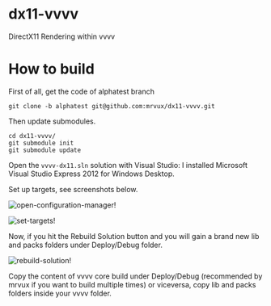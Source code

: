 dx11-vvvv
=========

DirectX11 Rendering within vvvv

# How to build

First of all, get the code of alphatest branch

    git clone -b alphatest git@github.com:mrvux/dx11-vvvv.git

Then update submodules.

    cd dx11-vvvv/
    git submodule init
    git submodule update

Open the `vvvv-dx11.sln` solution with Visual Studio: I installed Microsoft Visual Studio Express 2012 for Windows Desktop.

Set up targets, see screenshots below.

![open-configuration-manager!](https://raw.github.com/mrvux/dx11-vvvv/alphatest/images/OpenConfigurationManager.png)

![set-targets!](https://raw.github.com/mrvux/dx11-vvvv/master/images/SetTargets.png)

Now, if you hit the Rebuild Solution button and you will gain a brand new lib and packs folders under Deploy/Debug folder.

![rebuild-solution!](https://raw.github.com/mrvux/dx11-vvvv/alphatest/images/RebuildSolution.png)

Copy the content of vvvv core build under Deploy/Debug (recommended by mrvux if you want to build multiple times) or viceversa, copy lib and packs folders inside your vvvv folder.


